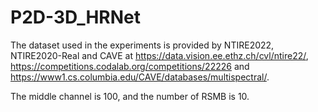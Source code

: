 # P2D-3D_HRNet

The dataset used in the experiments is provided by NTIRE2022, NTIRE2020-Real and CAVE at https://data.vision.ee.ethz.ch/cvl/ntire22/, https://competitions.codalab.org/competitions/22226 and https://www1.cs.columbia.edu/CAVE/databases/multispectral/.

The middle channel is 100, and the number of RSMB is 10.
